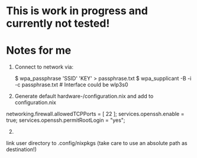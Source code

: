 # This is work in progress and currently not tested!

# Notes for me

1. Connect to network via:

   $ wpa_passphrase 'SSID' 'KEY' > passphrase.txt
   $ wpa_supplicant -B -i <interface> -c passphrase.txt # Interface could be wlp3s0

1. Generate default hardware-/configuration.nix and add to configuration.nix

  networking.firewall.allowedTCPPorts = [ 22 ];
  services.openssh.enable = true;
  services.openssh.permitRootLogin = "yes";

2.

  link user directory to .config/nixpkgs (take care to use an absolute path as destination!)

